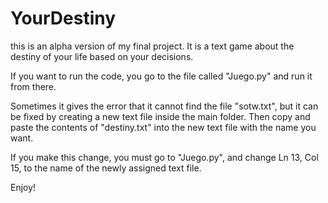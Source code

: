 # YourDestiny
this is an alpha version of my final project.  It is a text game about the destiny of your life based on your decisions.

If you want to run the code, you go to the file called "Juego.py" and run it from there.

Sometimes it gives the error that it cannot find the file "sotw.txt", but it can be fixed by creating a new text file inside the main folder. 
Then copy and paste the contents of "destiny.txt" into the new text file with the name you want.

If you make this change, you must go to "Juego.py", and change Ln 13, Col 15, to the name of the newly assigned text file.

Enjoy!
